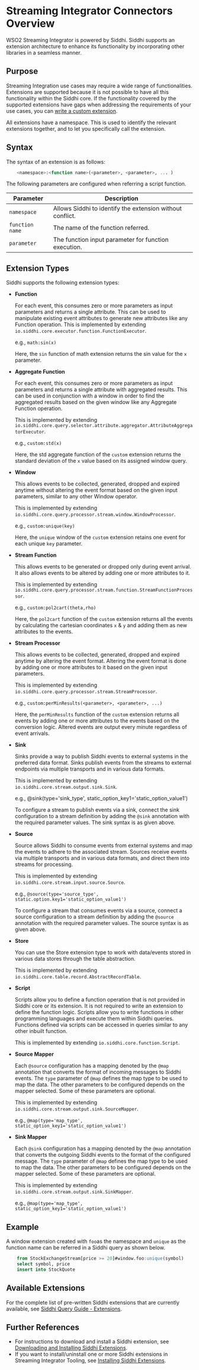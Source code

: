 # Streaming Integrator Connectors Overview

WSO2 Streaming Integrator is powered by Siddhi. Siddhi supports an extension architecture to enhance its functionality by incorporating other libraries in a seamless manner.

## Purpose

Streaming Integration use cases may require a wide range of functionalities. Extensions are supported because it is not possible to have all this functionality within the Siddhi core. If the functionality covered by the supported extensions have gaps when addressing the requirements of your use cases, you can [write a custom extension](writing-Custom-Siddhi-Extensions.md).

All extensions have a namespace. This is used to identify the relevant extensions together, and to let you specifically call the extension.


## Syntax

The syntax of an extension is as follows:

```sql
    <namespace>:<function name>(<parameter>, <parameter>, ... )
```

The following parameters are configured when referring a script function.

|**Parameter**  |**Description**                                          |
|---------------|---------------------------------------------------------|
|`namespace`    |Allows Siddhi to identify the extension without conflict.|
|`function name`|The name of the function referred.                       |
|`parameter`    |The function input parameter for function execution.     |

## Extension Types

Siddhi supports the following extension types:

- **Function**

    For each event, this consumes zero or more parameters as input parameters and returns a single attribute. This can be used to manipulate existing event attributes to generate new attributes like any Function operation.
    This is implemented by extending `io.siddhi.core.executor.function.FunctionExecutor`.
    
    e.g., `math:sin(x)`
    
    Here, the `sin` function of math extension returns the sin value for the `x` parameter.
    
- **Aggregate Function**

    For each event, this consumes zero or more parameters as input parameters and returns a single attribute with aggregated results. This can be used in conjunction with a window in order to find the aggregated results based on the given window like any Aggregate Function operation.
    
    This is implemented by extending `io.siddhi.core.query.selector.attribute.aggregator.AttributeAggregatorExecutor`.
    
    e.g., `custom:std(x)`
    
    Here, the std aggregate function of the `custom` extension returns the standard deviation of the `x` value based on its assigned window query.

- **Window**

    This allows events to be collected, generated, dropped and expired anytime without altering the event format based on the given input parameters, similar to any other Window operator.
    
    This is implemented by extending `io.siddhi.core.query.processor.stream.window.WindowProcessor`.
    
    e.g., `custom:unique(key)`
    
    Here, the `unique` window of the `custom` extension retains one event for each unique `key` parameter.
    
- **Stream Function**

    This allows events to be generated or dropped only during event arrival. It also allows events to be altered by adding one or more attributes to it.
    
    This is implemented by extending `io.siddhi.core.query.processor.stream.function.StreamFunctionProcessor`.
    
    e.g., `custom:pol2cart(theta,rho)`
    
    Here, the `pol2cart` function of the `custom` extension returns all the events by calculating the cartesian coordinates `x` & `y` and adding them as new attributes to the events.

- **Stream Processor**

    This allows events to be collected, generated, dropped and expired anytime by altering the event format. Altering the event format is done by adding one or more attributes to it based on the given input parameters.
    
    This is implemented by extending `io.siddhi.core.query.processor.stream.StreamProcessor`.
    
    e.g., `custom:perMinResults(<parameter>, <parameter>, ...)`
    
    Here, the `perMinResults` function of the `custom` extension returns all events by adding one or more attributes to the events based on the conversion logic. Altered events are output every minute regardless of event arrivals.

- **Sink**

    Sinks provide a way to publish Siddhi events to external systems in the preferred data format. Sinks publish events from the streams to external endpoints via multiple transports and in various data formats.
    
    This is implemented by extending `io.siddhi.core.stream.output.sink.Sink`.
    
    e.g., @sink(type='sink_type', static_option_key1='static_option_value1')
    
    To configure a stream to publish events via a sink, connect the sink configuration to a stream definition by adding the `@sink` annotation with the required parameter values. The sink syntax is as given above.

- **Source**

    Source allows Siddhi to consume events from external systems and map the events to adhere to the associated stream. Sources receive events via multiple transports and in various data formats, and direct them into streams for processing.
    
    This is implemented by extending `io.siddhi.core.stream.input.source.Source`.
    
    e.g., `@source(type='source_type', static.option.key1='static_option_value1')`
    
    To configure a stream that consumes events via a source, connect a source configuration to a stream definition by adding the `@source` annotation with the required parameter values. The source syntax is as given above.
    
- **Store**

    You can use the Store extension type to work with data/events stored in various data stores through the table abstraction.
    
    This is implemented by extending `io.siddhi.core.table.record.AbstractRecordTable`.

- **Script**

    Scripts allow you to define a function operation that is not provided in Siddhi core or its extension. It is not required to write an extension to define the function logic. Scripts allow you to write functions in other programming languages and execute them within Siddhi queries. Functions defined via scripts can be accessed in queries similar to any other inbuilt function.
    
    This is implemented by extending `io.siddhi.core.function.Script`.

- **Source Mapper**

    Each `@source` configuration has a mapping denoted by the `@map` annotation that converts the format of incoming messages to Siddhi events. The `type` parameter of `@map` defines the map type to be used to map the data. The other parameters to be configured depends on the mapper selected. Some of these parameters are optional.
    
    This is implemented by extending `io.siddhi.core.stream.output.sink.SourceMapper`.
    
    e.g., `@map(type='map_type', static_option_key1='static_option_value1')`

- **Sink Mapper**

    Each `@sink` configuration has a mapping denoted by the `@map` annotation that converts the outgoing Siddhi events to the format of the configured message. The `type` parameter of `@map` defines the map type to be used to map the data. The other parameters to be configured depends on the mapper selected. Some of these parameters are optional.
    
    This is implemented by extending `io.siddhi.core.stream.output.sink.SinkMapper`.
    
    e.g., `@map(type='map_type', static_option_key1='static_option_value1')`
    
## Example

A window extension created with `foo`as the namespace and `unique` as the function name can be referred in a Siddhi query as shown below.

```sql
    from StockExchangeStream[price >= 20]#window.foo:unique(symbol)
    select symbol, price
    insert into StockQuote
```

## Available Extensions

For the complete list of pre-written Siddhi extensions that are currently available, see [Siddhi Query Guide -  Extensions](https://siddhi.io/en/v5.0/docs/extensions/).

## Further References

- For instructions to download and install a Siddhi extension, see [Downloading and Installing Siddhi Extensions]({{base_path}}/streaming/connectors/downloading-and-installing-siddhi-extensions).
- If you want to install/uninstall one or more Siddhi extensions in Streaming Integrator Tooling, see [Installing Siddhi Extensions]({{base_path}}/develop/streaming-apps/installing-siddhi-extensions.md).